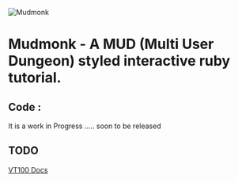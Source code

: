 ![Mudmonk](https://raw.github.com/pankajdoharey/Mudmonk/master/misc/mudmonk.png)

# Mudmonk - A MUD (Multi User Dungeon) styled interactive ruby tutorial.

## Code :
It is a work in Progress ..... soon to be released


## TODO
[VT100 Docs](https://vt100.net/docs/vt100-ug/contents.html)
